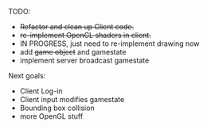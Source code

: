 
TODO:

- ~~Refactor and clean up Client code.~~
- ~~re-implement OpenGL shaders in client.~~ 
- IN PROGRESS, just need to re-implement drawing now
- add ~~game object~~ and gamestate
- implement server broadcast gamestate


Next goals:
- Client Log-in
- Client input modifies gamestate
- Bounding box collision
- more OpenGL stuff
